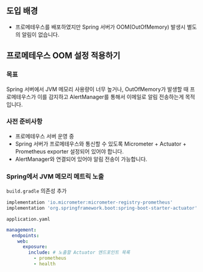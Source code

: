 
## 도입 배경
- 프로메테우스를 배포하였지만 Spring 서버가 OOM(OutOfMemory) 발생시 별도의 알림이 없습니다.

## 프로메테우스 OOM 설정 적용하기
### 목표
Spring 서버에서 JVM 메모리 사용량이 너무 높거나, OutOfMemory가 발생할 때 프로메테우스가 이를 감지하고 AlertManager를 통해서 이메일로 알림 전송하는게 목적입니다.

### 사전 준비사항
- 프로메테우스 서버 운영 중
- Spring 서버가 프로메테우스와 통신할 수 있도록 Micrometer + Actuator + Prometheus exporter 설정되어 있어야 합니다.
- AlertManager와 연결되어 있어야 알림 전송이 가능합니다.

### Spring에서 JVM 메모리 메트릭 노출
`build.gradle` 의존성 추가
```gradle
implementation 'io.micrometer:micrometer-registry-prometheus'
implementation 'org.springframework.boot:spring-boot-starter-actuator'
```

`application.yaml`
```yaml
management:  
  endpoints:  
    web:  
      exposure:  
        include: # 노출할 Actuator 엔드포인트 목록  
          - prometheus  
          - health  
```



